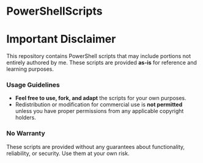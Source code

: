 # PowerShellScripts

# Important Disclaimer

This repository contains PowerShell scripts that may include portions not entirely authored by me. These scripts are provided **as-is** for reference and learning purposes.

### Usage Guidelines
- **Feel free to use, fork, and adapt** the scripts for your own purposes.
- Redistribution or modification for commercial use is **not permitted** unless you have proper permissions from any applicable copyright holders.

### No Warranty
These scripts are provided without any guarantees about functionality, reliability, or security. Use them at your own risk.
